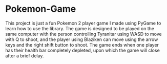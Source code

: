 # Pokemon-Game

This project is just a fun Pokemon 2 player game I made using PyGame to learn how to use the library. The game is designed to be played on the same computer with the person controlling Tyranitar using WASD to move with Q to shoot, and the player using Blaziken can move using the arrow keys and the right shift button to shoot. The game ends when one player has their health bar completely depleted, upon which the game will close after a brief delay.

